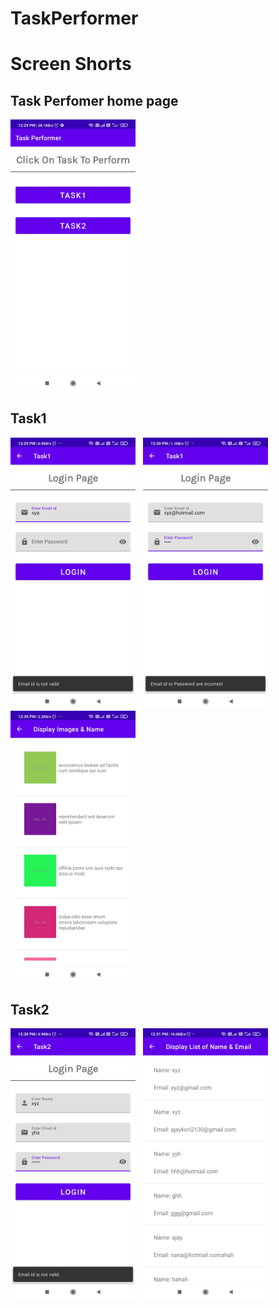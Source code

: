 # TaskPerformer



# Screen Shorts


## Task Perfomer home page
<p float="left">
  <img src="https://raw.githubusercontent.com/ajay1130/TaskPerformer/master/2.jpg" width="200" />
</p>

## Task1 
<p float="left">
  <img src="https://raw.githubusercontent.com/ajay1130/TaskPerformer/master/3.jpg" width="200" />&nbsp;&nbsp;
   <img src="https://raw.githubusercontent.com/ajay1130/TaskPerformer/master/4.jpg" width="200" />&nbsp;&nbsp;
  <img src="https://raw.githubusercontent.com/ajay1130/TaskPerformer/master/5.jpg" width="200" />
  
  
</p>


## Task2
<p float="left">
  <img src="https://raw.githubusercontent.com/ajay1130/TaskPerformer/master/6.jpg" width="200" />&nbsp;&nbsp;
   <img src="https://raw.githubusercontent.com/ajay1130/TaskPerformer/master/7.jpg" width="200" />&nbsp;&nbsp;

  
  
</p>


